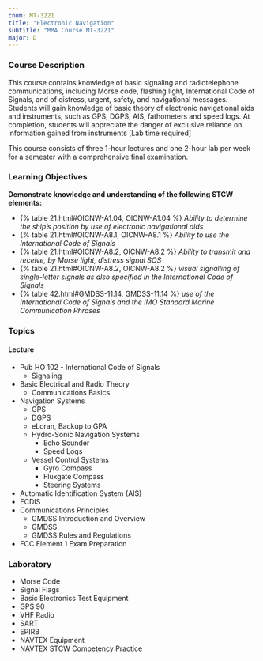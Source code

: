```yaml
---
cnum: MT-3221
title: "Electronic Navigation"
subtitle: "MMA Course MT-3221"
major: D
---
```


### Course Description

This course contains knowledge of basic signaling and radiotelephone communications, including Morse code, flashing light, International Code of Signals, and of distress, urgent, safety, and navigational messages. Students will gain knowledge of basic theory of electronic navigational aids and instruments, such as GPS, DGPS, AIS, fathometers and speed logs. At completion, students will appreciate the danger of exclusive reliance on information gained from instruments [Lab time required]

This course consists of three 1-hour lectures and one 2-hour lab per week for a semester with a comprehensive final examination.


### Learning Objectives

**Demonstrate knowledge and understanding of the following STCW elements:**

* {% table 21.html#OICNW-A1.04, OICNW-A1.04 %} *Ability to determine the ship’s position by use of electronic navigational aids*
* {% table 21.html#OICNW-A8.1, OICNW-A8.1 %} *Ability to use the International Code of Signals*
* {% table 21.html#OICNW-A8.2, OICNW-A8.2 %} *Ability to transmit and receive, by Morse light, distress signal SOS*
* {% table 21.html#OICNW-A8.2, OICNW-A8.2 %} *visual signalling of single-letter signals as also specified in the International Code of Signals*
* {% table 42.html#GMDSS-11.14, GMDSS-11.14 %} *use of the International Code of Signals and the IMO Standard Marine Communication Phrases*


### Topics

#### Lecture

* Pub HO 102 - International Code of Signals
	* Signaling 
* Basic Electrical and Radio Theory
	* Communications Basics
* Navigation Systems
	* GPS
	* DGPS
	* eLoran, Backup to GPA
	* Hydro-Sonic Navigation Systems
		* Echo Sounder
		* Speed Logs
	* Vessel Control Systems
		* Gyro Compass
		* Fluxgate Compass
		* Steering Systems
* Automatic Identification System (AIS)
* ECDIS
* Communications Principles
	* GMDSS Introduction and Overview
	* GMDSS
	* GMDSS Rules and Regulations
* FCC Element 1 Exam Preparation

### Laboratory

* Morse Code
* Signal Flags
* Basic Electronics Test Equipment
* GPS 90
* VHF Radio
* SART
* EPIRB
* NAVTEX Equipment
* NAVTEX STCW Competency Practice




